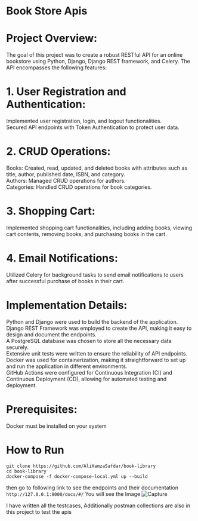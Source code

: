 # Book Store Apis<br>

# Project Overview:

The goal of this project was to create a robust RESTful API for an online bookstore using Python, Django, Django REST framework, and Celery. The API encompasses the following features:<br>

# 1. User Registration and Authentication:<br>

Implemented user registration, login, and logout functionalities.<br>
Secured API endpoints with Token Authentication to protect user data.<br>

# 2. CRUD Operations:<br>

Books: Created, read, updated, and deleted books with attributes such as title, author, published date, ISBN, and category.<br>
Authors: Managed CRUD operations for authors.<br>
Categories: Handled CRUD operations for book categories.<br>

# 3. Shopping Cart:<br>

Implemented shopping cart functionalities, including adding books, viewing cart contents, removing books, and purchasing books in the cart.

# 4. Email Notifications:<br>

Utilized Celery for background tasks to send email notifications to users after successful purchase of books in their cart.<br>

# Implementation Details:<br>

Python and Django were used to build the backend of the application.<br>
Django REST Framework was employed to create the API, making it easy to design and document the endpoints.<br>
A PostgreSQL database was chosen to store all the necessary data securely.<br>
Extensive unit tests were written to ensure the reliability of API endpoints.<br>
Docker was used for containerization, making it straightforward to set up and run the application in different environments.<br>
GitHub Actions were configured for Continuous Integration (CI) and Continuous Deployment (CD), allowing for automated testing and deployment.<br>

# Prerequisites:<br>
Docker must be installed on your system<br>

# How to Run<br>
`git clone https://github.com/AliHamzaSafdar/book-library`<br>
`cd book-library`<br>
`docker-compose -f docker-compose-local.yml up --build`<br>

then go to following link to see the endpoints and their documentation
`http://127.0.0.1:8000/docs/#/`
You will see the Image 
![Capture](https://github.com/AliHamzaSafdar/book-library/assets/92223723/541efbde-759a-4369-9474-7bdd59242456)

I have written all the testcases, Additionally postman collections are also in this project to test the apis



